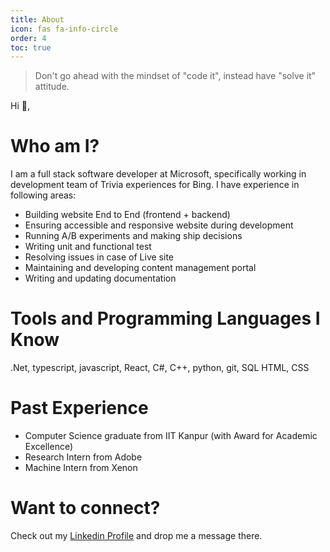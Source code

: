 ```yaml
---
title: About
icon: fas fa-info-circle
order: 4
toc: true
---
```


> Don't go ahead with the mindset of "code it", instead have "solve it" attitude. 

Hi 👋,
# Who am I?

I am a full stack software developer at Microsoft, specifically working in development team of Trivia experiences for Bing. I have experience in following areas:
- Building website End to End (frontend + backend)
- Ensuring accessible and responsive website during development
- Running A/B experiments and making ship decisions
- Writing unit and functional test
- Resolving issues in case of Live site
- Maintaining and developing content management portal
- Writing and updating documentation 

# Tools and Programming Languages I Know

.Net, typescript, javascript, React, C#, C++, python, git, SQL HTML, CSS
# Past Experience

- Computer Science graduate from IIT Kanpur (with Award for Academic Excellence)
- Research Intern from Adobe
- Machine Intern from Xenon 

# Want to connect?

Check out my [Linkedin Profile](https://www.linkedin.com/in/bhavy-khatri-b68a0720b/) and drop me a message there.
